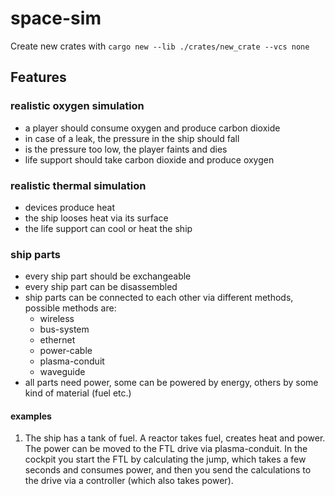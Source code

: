 # space-sim

Create new crates with `cargo new --lib ./crates/new_crate --vcs none`

## Features

### realistic oxygen simulation
* a player should consume oxygen and produce carbon dioxide
* in case of a leak, the pressure in the ship should fall
* is the pressure too low, the player faints and dies
* life support should take carbon dioxide and produce oxygen

### realistic thermal simulation
* devices produce heat
* the ship looses heat via its surface
* the life support can cool or heat the ship

### ship parts
* every ship part should be exchangeable
* every ship part can be disassembled
* ship parts can be connected to each other via different methods, possible methods are:
    * wireless
    * bus-system
    * ethernet
    * power-cable
    * plasma-conduit
    * waveguide
* all parts need power, some can be powered by energy, others by some kind of material (fuel etc.)

#### examples
1. The ship has a tank of fuel. A reactor takes fuel, creates heat and power. The power can be moved to the FTL drive via plasma-conduit.
In the cockpit you start the FTL by calculating the jump, which takes a few seconds and consumes power, and then you send the calculations to the drive via a controller (which also takes power).

